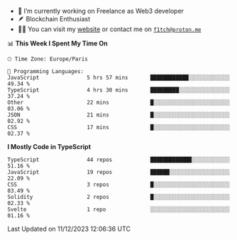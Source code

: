 - 🔭 I’m currently working on Freelance as Web3 developer
- 🪶 Blockchain Enthusiast
- 👨‍💻 You can visit my [website](https://f1tch.xyz) or contact me on [`f1tch@proton.me`](mailto:f1tch@proton.me)

<!--START_SECTION:waka-->
📊 **This Week I Spent My Time On** 

```text
🕑︎ Time Zone: Europe/Paris

💬 Programming Languages: 
JavaScript               5 hrs 57 mins       ████████████░░░░░░░░░░░░░   49.34 % 
TypeScript               4 hrs 30 mins       █████████░░░░░░░░░░░░░░░░   37.24 % 
Other                    22 mins             █░░░░░░░░░░░░░░░░░░░░░░░░   03.06 % 
JSON                     21 mins             █░░░░░░░░░░░░░░░░░░░░░░░░   02.92 % 
CSS                      17 mins             █░░░░░░░░░░░░░░░░░░░░░░░░   02.37 % 
```

**I Mostly Code in TypeScript** 

```text
TypeScript               44 repos            █████████████░░░░░░░░░░░░   51.16 % 
JavaScript               19 repos            ██████░░░░░░░░░░░░░░░░░░░   22.09 % 
CSS                      3 repos             █░░░░░░░░░░░░░░░░░░░░░░░░   03.49 % 
Solidity                 2 repos             █░░░░░░░░░░░░░░░░░░░░░░░░   02.33 % 
Svelte                   1 repo              ░░░░░░░░░░░░░░░░░░░░░░░░░   01.16 % 
```




 Last Updated on 11/12/2023 12:06:36 UTC
<!--END_SECTION:waka-->

